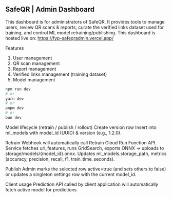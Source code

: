 ## SafeQR | Admin Dashboard

This dashboard is for administrators of SafeQR. It provides tools to manage users, review QR scans & reports, curate the verified links dataset used for training, and control ML model retraining/publishing.
This dashboard is hosted live on: https://fyp-safeqradmin.vercel.app/

Features
1) User management
2) QR scan management
3) Report management
4) Verified links management (training dataset)
5) Model management

```bash
npm run dev
# or
yarn dev
# or
pnpm dev
# or
bun dev
```

Model lifecycle (retrain / publish / rollout)
Create version row
Insert into ml_models with model_id (UUID) & version (e.g., 1.2.0).

Retrain
Webhook will automatically call Retrain Cloud Run Function API.
Service fetches url_features, runs GridSearch, exports ONNX → uploads to storage/models/{model_id}.onnx.
Updates ml_models.storage_path, metrics (accuracy, precision, recall, f1, train_time_seconds).

Publish
Admin marks the selected row active=true (and sets others to false) or updates a singleton settings row with the current model_id.

Client usage
Prediction API called by client application will automatically fetch active model for predictions
